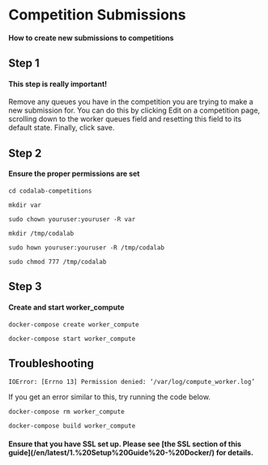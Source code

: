 # Competition Submissions

<h4>How to create new submissions to competitions</h4>

<h2>Step 1</h2>

<h4>This step is really important!</h4>

Remove any queues you have in the competition you are trying to make a new submission for. You can do this by clicking Edit on a competition page, scrolling down to the worker queues field and resetting this field to its default state.  Finally, click save.

<h2>Step 2</h2>

<h4>Ensure the proper permissions are set</h4>

`cd codalab-competitions`

`mkdir var`

`sudo chown youruser:youruser -R var`

`mkdir /tmp/codalab`

`sudo hown youruser:youruser -R /tmp/codalab`

`sudo chmod 777 /tmp/codalab`

<h2>Step 3</h2>

<h4>Create and start worker_compute</h4>

`docker-compose create worker_compute`

`docker-compose start worker_compute`

<h2>Troubleshooting</h2>

`IOError: [Errno 13] Permission denied: ‘/var/log/compute_worker.log’`

If you get an error similar to this, try running the code below.

`docker-compose rm worker_compute`

`docker-compose build worker_compute`

<h4>Ensure that you have SSL set up. Please see [the SSL section of this guide](/en/latest/1.%20Setup%20Guide%20-%20Docker/) for details.</h4>

